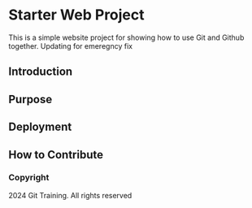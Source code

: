 # Starter Web Project

This is a simple website project for showing how to use Git and Github together. Updating for emeregncy fix

## Introduction

## Purpose

## Deployment

## How to Contribute

### Copyright

2024 Git Training. All rights reserved